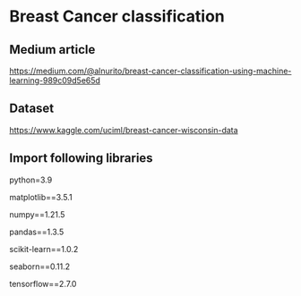 # Breast Cancer classification

## Medium article
https://medium.com/@alnurito/breast-cancer-classification-using-machine-learning-989c09d5e65d

## Dataset
https://www.kaggle.com/uciml/breast-cancer-wisconsin-data

## Import following libraries
python=3.9

matplotlib==3.5.1

numpy==1.21.5

pandas==1.3.5

scikit-learn==1.0.2

seaborn==0.11.2

tensorflow==2.7.0
